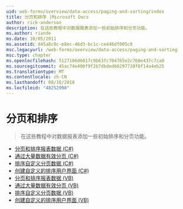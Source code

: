 ```yaml
---
uid: web-forms/overview/data-access/paging-and-sorting/index
title: 分页和排序 |Microsoft Docs
author: rick-anderson
description: 在这些教程中对数据报表添加一些初始排序和分页功能。
ms.author: riande
ms.date: 10/05/2011
ms.assetid: d45a8c0c-e8ec-46d3-bc1c-ce446df005c8
msc.legacyurl: /web-forms/overview/data-access/paging-and-sorting
msc.type: chapter
ms.openlocfilehash: 5127106d6017c9b63fc704765e2c760e437c7ca0
ms.sourcegitcommit: 45ac74e400f9f2b7dbded66297730f6f14a4eb25
ms.translationtype: MT
ms.contentlocale: zh-CN
ms.lasthandoff: 08/16/2018
ms.locfileid: "48252998"
---
```

<a name="paging-and-sorting"></a>分页和排序
====================
> 在这些教程中对数据报表添加一些初始排序和分页功能。


- [分页和排序报表数据 (C#)](paging-and-sorting-report-data-cs.md)
- [通过大量数据有效分页 (C#)](efficiently-paging-through-large-amounts-of-data-cs.md)
- [排序自定义分页数据 (C#)](sorting-custom-paged-data-cs.md)
- [创建自定义的排序用户界面 (C#)](creating-a-customized-sorting-user-interface-cs.md)
- [分页和排序报表数据 (VB)](paging-and-sorting-report-data-vb.md)
- [通过大量数据有效分页 (VB)](efficiently-paging-through-large-amounts-of-data-vb.md)
- [排序自定义分页数据 (VB)](sorting-custom-paged-data-vb.md)
- [创建自定义的排序用户界面 (VB)](creating-a-customized-sorting-user-interface-vb.md)
